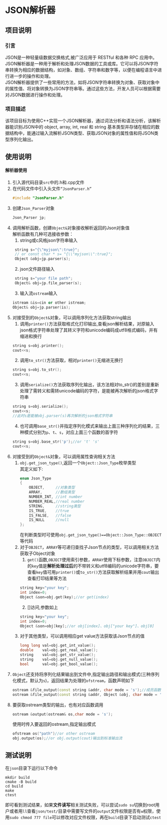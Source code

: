 # JSON解析器



## 项目说明
### 引言
JSON是一种轻量级数据交换格式,被广泛应用于 RESTful 和各种 RPC 应用中。<br>
JSON解析器是一种用于解析和处理JSON数据的工具或库。它可以将JSON字符串转换为相应的数据结构，如对象、数组、字符串和数字等，以便在编程语言中进行进一步的操作和处理。<br>
JSON解析器提供了一些常用的方法，如将JSON字符串转换为对象、获取对象中的属性值、将对象转换为JSON字符串等。通过这些方法，开发人员可以根据需要对JSON数据进行操作和处理。

### 项目描述
该项目目标为使用C++实现一个JSON解析器，通过词法分析和语法分析，该解析器能识别JSON中的 object, array, int, real 和 string 基本类型并存储在相应的数据结构中，能通过输入流解析JSON类型、获取JSON对象的属性值和将JSON类型序列化输出。

## 使用说明

#### 解析器使用
1. 引入源代码目录`src`中的.h和.cpp文件
2. 在代码文件中引入头文件` “JsonParser.h” `
    ```c++
    #include "JsonParser.h" 
    ```
3. 创建` Json_Parser `对象
    ```c++
    Json_Parser jp;
    ```
4. 调用解析函数，创建`Object&`对象接收解析返回的Json对象值<br>
   解析函数有几种可选接收参数：<br>
   1. string或c风格json字符串输入
   ```c++
    string s="{\"myjson\":true}";
    // or const char * s= "{\\"myjson\\":true}";
    Object &obj=jp.parser(s);
   ```
   2. json文件路径输入
   ```c++
    string s="your file path";
    Object& obj=jp.file_parser(s);
   ```
   3. 输入流`ostream`输入
    ```c++
    istream &is=cin or other istream;
    Object& obj=jp.parser(is);
    ```
5. 对接受到的`Object&`对象，可以调用序列化方法获取string输出
    1. 调用`printer()`方法获取格式化打印输出,查看json解析结果，对原输入json格式字符串处理了其转义字符和unicode编码成utf8格式编码，并有缩进和换行
    ```c++
    string s=obj.printer();
    cout<<s;
    ```
    2. 调用`to_str()`方法获取，相对`printer()`无缩进无换行
    ```c++
    string s=obj.to_str();
    cout<<s;
    ```
    3. 调用`serialize()`方法获取序列化输出，该方法相对to_str()的差别是重新处理了需转义和需转unicode编码的字符，是能被再次解析的json格式字符串
    ```c++
    string s=obj.serialize();
    cout<<s;
    //此时s是能被obj.parser(s)再次解析的json格式字符串
    ```
    4. 也可调用`base_str()`并指定序列化模式来输出上面三种序列化的结果，三种模式分别为`p`、`t`、`s`，对应上面三个函数的首字符
    ```c++
    string s=obj.base_str('p');//or 't' 's'
    cout<<s;
    ```
6. 对接受到的`Object&`对象，可以调用属性查询相关方法
    1. `obj.get_json_type()`,返回一个`Object::Json_Type`枚举类型<br>
    其定义如下:<br>
        ```c++
        enum Json_Type
        {
            OBJECT,     //对象类型
            ARRAY,      //数组类型
            NUMBER_INT, //int number
            NUMBER_REAL,//real number
            STRING,     //string类型
            IS_TRUE,    //true
            IS_FALSE,   //false
            IS_NULL     //null
        };
        ```
        在判断类型时可使用`obj.get_json_type()==Object::Json_Type::OBJECT`等代码
    2. 对于`OBJECT`，`ARRAY`等可递归查找子Json节点的类型，可以调用相关方法获取子Object对象
        1. `get()`函数,`OBJECT`使用索引参数，`ARRAY`使用下标参数，注意`OBJECT`内的`key`值是**解析处理过后**的不带转义和utf8编码的unicode字符串，要查看`key`值可用`printer()`或`to_str()`方法获取解析结果并用`cout`输出查看打印结果等方法
        ```c++
        string key="your key";
        int index=0;
        Object &son=obj.get(key);//or get(index) 
        ```
        2. []访问,参数如上
        ```c++
        string key="your key";
        int index=0;
        Object &son=obj[key];//or obj[index]、obj["your key"]、obj[0]
        ```
    3. 对于其他类型，可以调用相应get value方法获取该Json节点的值
        ```c++
        long long val=obj.get_int_value();
        double    val=obj.get_real_value();
        string    val=obj.get_str_value();
        string    val=obj.get_null_value();
        bool      val=obj.get_bool_value();
        ```
7. `Object`还支持将序列化结果输出到文件中,指定输出路径和输出模式(三种序列化模式，默认为`s`)，返回结果为处理的`ofstream`，函数声明如下
    ```c++
    ostream &file_output(const string &addr, char mode = 's');//成员函数
    ostream &file_output(const string &addr, Object &obj, char mode = 's');//非成员函数
    ```
8. 要获取ostream类型的输出，也有对应函数调用
    ```c++
    ostream &output(ostream& os,char mode = 's');
    ```
    使用时传入要返回的ostream,指定输出模式
    ```c++
    ofstream os("path")//or other ostream
    obj.output(os);//or obj.output(cout)输出到标准输出流
    ```
## 测试说明
在`json`目录下运行以下命令
```
mkdir build
cmake -B build
cd build
make
ctest
```
即可看到测试结果，如果**文件读写**相关测试失败，可以尝试`sudo su`切换到root用户或者用`ll`查看`json/test/`目录中需要写文件的`output`文件权限是否有`w`权限，使用`sudo chmod 777 file`可以修改对应文件权限，再在`build`目录下启动测试`ctest`
